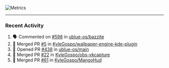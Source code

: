 ![Metrics](https://metrics.lecoq.io/KyleGospo?template=classic&base=header%2C%20activity%2C%20community%2C%20repositories%2C%20metadata&base.indepth=false&base.hireable=false&base.skip=false&config.timezone=America%2FLos_Angeles)

---
### Recent Activity
<!--START_SECTION:activity-->
1. 🗣 Commented on [#598](https://github.com/ublue-os/bazzite/issues/598#issuecomment-1837286536) in [ublue-os/bazzite](https://github.com/ublue-os/bazzite)
2. 🎉 Merged PR [#5](https://github.com/KyleGospo/wallpaper-engine-kde-plugin/pull/5) in [KyleGospo/wallpaper-engine-kde-plugin](https://github.com/KyleGospo/wallpaper-engine-kde-plugin)
3. 💪 Opened PR [#438](https://github.com/ublue-os/main/pull/438) in [ublue-os/main](https://github.com/ublue-os/main)
4. 🎉 Merged PR [#22](https://github.com/KyleGospo/obs-vkcapture/pull/22) in [KyleGospo/obs-vkcapture](https://github.com/KyleGospo/obs-vkcapture)
5. 🎉 Merged PR [#61](https://github.com/KyleGospo/MangoHud/pull/61) in [KyleGospo/MangoHud](https://github.com/KyleGospo/MangoHud)
<!--END_SECTION:activity-->
